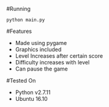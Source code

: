 #Running

	python main.py

#Features

- Made using pygame
- Graphics included
- Level Increases after certain score
- Difficulty increases with level
- Can pause the game

#Tested On

- Python v2.7.11
- Ubuntu 16.10